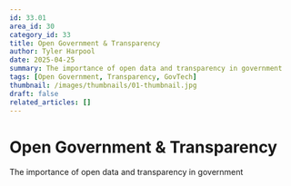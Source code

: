 ```yaml
---
id: 33.01
area_id: 30
category_id: 33
title: Open Government & Transparency
author: Tyler Harpool
date: 2025-04-25
summary: The importance of open data and transparency in government
tags: [Open Government, Transparency, GovTech]
thumbnail: /images/thumbnails/01-thumbnail.jpg
draft: false
related_articles: []
---
```


# Open Government & Transparency

The importance of open data and transparency in government
